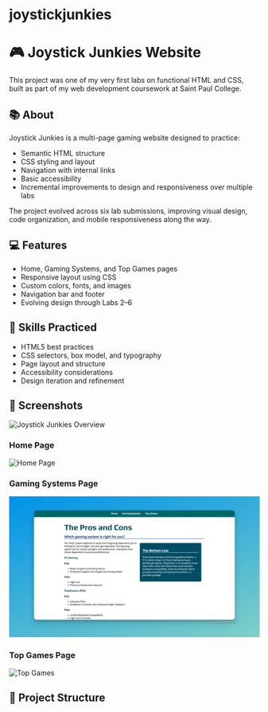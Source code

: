 # joystickjunkies
# 🎮 Joystick Junkies Website

This project was one of my very first labs on functional HTML and CSS, built as part of my web development coursework at Saint Paul College.

## 📚 About

Joystick Junkies is a multi-page gaming website designed to practice:

- Semantic HTML structure
- CSS styling and layout
- Navigation with internal links
- Basic accessibility
- Incremental improvements to design and responsiveness over multiple labs

The project evolved across six lab submissions, improving visual design, code organization, and mobile responsiveness along the way.

## 💻 Features

- Home, Gaming Systems, and Top Games pages
- Responsive layout using CSS
- Custom colors, fonts, and images
- Navigation bar and footer
- Evolving design through Labs 2–6

## 🚀 Skills Practiced

- HTML5 best practices
- CSS selectors, box model, and typography
- Page layout and structure
- Accessibility considerations
- Design iteration and refinement

## 📸 Screenshots

![Joystick Junkies Overview](images/joystick-junkies-overview.png)

### Home Page
![Home Page](images/joystick-junkies-home-page.png)

### Gaming Systems Page
![Gaming Systems](images/joystick-junkies-gaming-systems.png)

### Top Games Page
![Top Games](images/josytick-junkies-top-games.png)

## 📂 Project Structure

